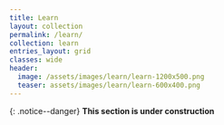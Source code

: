 ```yaml
---
title: Learn
layout: collection
permalink: /learn/
collection: learn
entries_layout: grid
classes: wide
header:
  image: /assets/images/learn/learn-1200x500.png
  teaser: assets/images/learn/learn-600x400.png
---
```

<!-- Global site tag (gtag.js) - Google Analytics -->
<script async src="https://www.googletagmanager.com/gtag/js?id=G-X5TVX1RNG8"></script>
<script>
  window.dataLayer = window.dataLayer || [];
  function gtag(){dataLayer.push(arguments);}
  gtag('js', new Date());

  gtag('config', 'G-X5TVX1RNG8');
</script>

{: .notice--danger}
**This section is under construction**